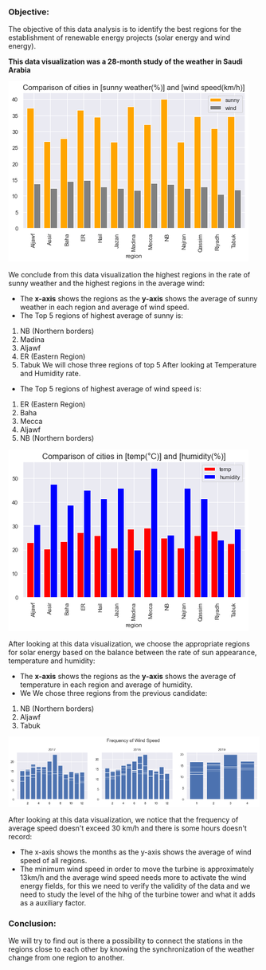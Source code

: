 ### Objective:
The objective of this data analysis is to identify the best regions for the establishment of renewable energy projects (solar energy and wind energy).

**This data visualization was a 28-month study of the weather in Saudi Arabia**



![](https://github.com/MGdark77/T5-EDA/blob/234a6cced06d12b8fd10fb2f22df0768f110f4fe/Comparison%20of%20cities%20in%20sunny%20weather%20and%20wind%20speed.png)

We conclude from this data visualization the highest regions in the rate of sunny weather and the highest regions in the average wind:

- The **x-axis** shows the regions as the **y-axis** shows the average of sunny weather in each region and average of wind speed.
- The Top 5 regions of highest average of sunny is:
1. NB (Northern borders)
2. Madina
3. Aljawf
4. ER (Eastern Region)
5. Tabuk
We will chose three regions of top 5 After looking at Temperature and Humidity rate.

- The Top 5 regions of highest average of wind speed is:
1. ER (Eastern Region)
2. Baha
3. Mecca
4. Aljawf
5. NB (Northern borders)





![](https://github.com/MGdark77/T5-EDA/blob/234a6cced06d12b8fd10fb2f22df0768f110f4fe/Comparison%20of%20cities%20in%20temp%20and%20humidity.png)

After looking at this data visualization, we choose the appropriate regions for solar energy based on the balance between the rate of sun appearance, temperature and humidity:
- The **x-axis** shows the regions as the **y-axis** shows the average of temperature in each region and average of humidity.
- We We chose three regions from the previous candidate:
1. NB (Northern borders)
2. Aljawf
3. Tabuk



![](https://github.com/MGdark77/T5-EDA/blob/234a6cced06d12b8fd10fb2f22df0768f110f4fe/Frequency%20of%20Wind%20Speed.png)

After looking at this data visualization, we notice that the frequency of average speed doesn't exceed 30 km/h and there is some hours doesn't record:

- The x-axis shows the months as the y-axis shows the average of wind speed  of all regions.
- The minimum wind speed in order to move the turbine is approximately 13km/h and the average wind speed needs more to activate the wind energy fields, for this we need to verify the validity of the data and we need to study the level of the hihg of the turbine tower and what it adds as a auxiliary factor.

### **Conclusion:**
We will try to find out is there a possibility to connect the stations in the regions close to each other by knowing the synchronization of the weather change from one region to another.
